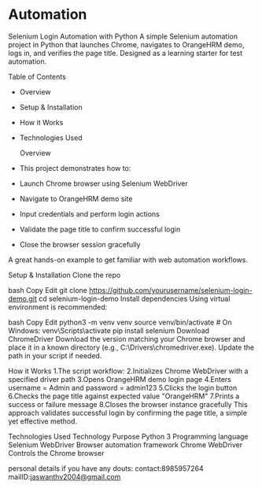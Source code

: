 # Automation

Selenium Login Automation with Python
A simple Selenium automation project in Python that launches Chrome, navigates to OrangeHRM demo, logs in, and verifies the page title. Designed as a learning starter for test automation.

Table of Contents
* Overview
* Setup & Installation
* How it Works
* Technologies Used


  Overview
* This project demonstrates how to:
* Launch Chrome browser using Selenium WebDriver
* Navigate to OrangeHRM demo site
* Input credentials and perform login actions
* Validate the page title to confirm successful login
* Close the browser session gracefully

A great hands-on example to get familiar with web automation workflows.

Setup & Installation
Clone the repo

bash
Copy
Edit
git clone https://github.com/yourusername/selenium-login-demo.git
cd selenium-login-demo
Install dependencies
Using virtual environment is recommended:

bash
Copy
Edit
python3 -m venv venv
source venv/bin/activate  # On Windows: venv\Scripts\activate
pip install selenium
Download ChromeDriver
Download the version matching your Chrome browser and place it in a known directory (e.g., C:\Drivers\chromedriver.exe). Update the path in your script if needed.

How it Works
1.The script workflow:
2.Initializes Chrome WebDriver with a specified driver path
3.Opens OrangeHRM demo login page
4.Enters username = Admin and password = admin123
5.Clicks the login button
6.Checks the page title against expected value "OrangeHRM"
7.Prints a success or failure message
8.Closes the browser instance gracefully
This approach validates successful login by confirming the page title, a simple yet effective method.

Technologies Used
Technology	         Purpose
Python 3	             Programming language
Selenium WebDriver	   Browser automation framework
Chrome WebDriver	     Controls the Chrome browser

personal details if you have any douts:
contact:8985957264
mailID:jaswanthv2004@gmail.com





